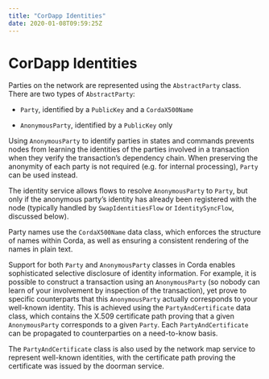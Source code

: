 ```yaml
---
title: "CorDapp Identities"
date: 2020-01-08T09:59:25Z
---
```




# CorDapp Identities
Parties on the network are represented using the `AbstractParty` class. There are two types of `AbstractParty`:


* `Party`, identified by a `PublicKey` and a `CordaX500Name`


* `AnonymousParty`, identified by a `PublicKey` only


Using `AnonymousParty` to identify parties in states and commands prevents nodes from learning the identities
            of the parties involved in a transaction when they verify the transaction’s dependency chain. When preserving the
            anonymity of each party is not required (e.g. for internal processing), `Party` can be used instead.

The identity service allows flows to resolve `AnonymousParty` to `Party`, but only if the anonymous party’s
            identity has already been registered with the node (typically handled by `SwapIdentitiesFlow` or
            `IdentitySyncFlow`, discussed below).

Party names use the `CordaX500Name` data class, which enforces the structure of names within Corda, as well as
            ensuring a consistent rendering of the names in plain text.

Support for both `Party` and `AnonymousParty` classes in Corda enables sophisticated selective disclosure of
            identity information. For example, it is possible to construct a transaction using an `AnonymousParty` (so nobody can
            learn of your involvement by inspection of the transaction), yet prove to specific counterparts that this
            `AnonymousParty` actually corresponds to your well-known identity. This is achieved using the
            `PartyAndCertificate` data class, which contains the X.509 certificate path proving that a given `AnonymousParty`
            corresponds to a given `Party`. Each `PartyAndCertificate` can be propagated to counterparties on a need-to-know
            basis.

The `PartyAndCertificate` class is also used by the network map service to represent well-known identities, with the
            certificate path proving the certificate was issued by the doorman service.



